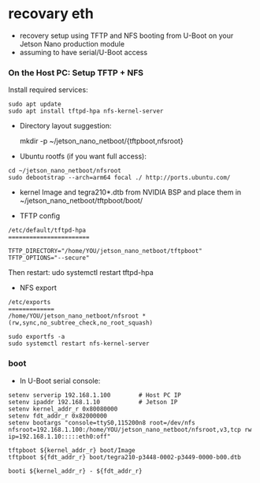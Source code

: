 # recovary eth

* recovery setup using TFTP and NFS booting from U-Boot on your Jetson Nano production module
* assuming to have serial/U-Boot access


###  On the Host PC: Setup TFTP + NFS

Install required services:

```
sudo apt update
sudo apt install tftpd-hpa nfs-kernel-server
```

* Directory layout suggestion:

	mkdir -p ~/jetson_nano_netboot/{tftpboot,nfsroot}

* Ubuntu rootfs (if you want full access):

```
cd ~/jetson_nano_netboot/nfsroot
sudo debootstrap --arch=arm64 focal ./ http://ports.ubuntu.com/
```

* kernel Image and tegra210*.dtb from NVIDIA BSP and place them in ~/jetson_nano_netboot/tftpboot/boot/

* TFTP config

```
/etc/default/tftpd-hpa
=======================

TFTP_DIRECTORY="/home/YOU/jetson_nano_netboot/tftpboot"
TFTP_OPTIONS="--secure"
```

Then restart:
	udo systemctl restart tftpd-hpa

* NFS export

```
/etc/exports
=============
/home/YOU/jetson_nano_netboot/nfsroot *(rw,sync,no_subtree_check,no_root_squash)
```

```
sudo exportfs -a
sudo systemctl restart nfs-kernel-server
```

### boot

* In U-Boot serial console:

```
setenv serverip 192.168.1.100        # Host PC IP
setenv ipaddr 192.168.1.10           # Jetson IP
setenv kernel_addr_r 0x80080000
setenv fdt_addr_r 0x82000000
setenv bootargs "console=ttyS0,115200n8 root=/dev/nfs nfsroot=192.168.1.100:/home/YOU/jetson_nano_netboot/nfsroot,v3,tcp rw ip=192.168.1.10:::::eth0:off"

tftpboot ${kernel_addr_r} boot/Image
tftpboot ${fdt_addr_r} boot/tegra210-p3448-0002-p3449-0000-b00.dtb

booti ${kernel_addr_r} - ${fdt_addr_r}

```
